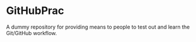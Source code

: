 # GitHubPrac
A dummy repository for providing means to people to test out and learn the Git/GitHub workflow.
